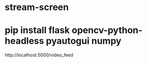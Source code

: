 # stream-screen
# pip install flask opencv-python-headless pyautogui numpy

http://localhost:5000/video_feed
